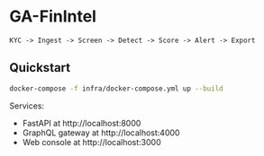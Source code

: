 # GA-FinIntel

```
KYC -> Ingest -> Screen -> Detect -> Score -> Alert -> Export
```

## Quickstart

```bash
docker-compose -f infra/docker-compose.yml up --build
```

Services:
- FastAPI at http://localhost:8000
- GraphQL gateway at http://localhost:4000
- Web console at http://localhost:3000
